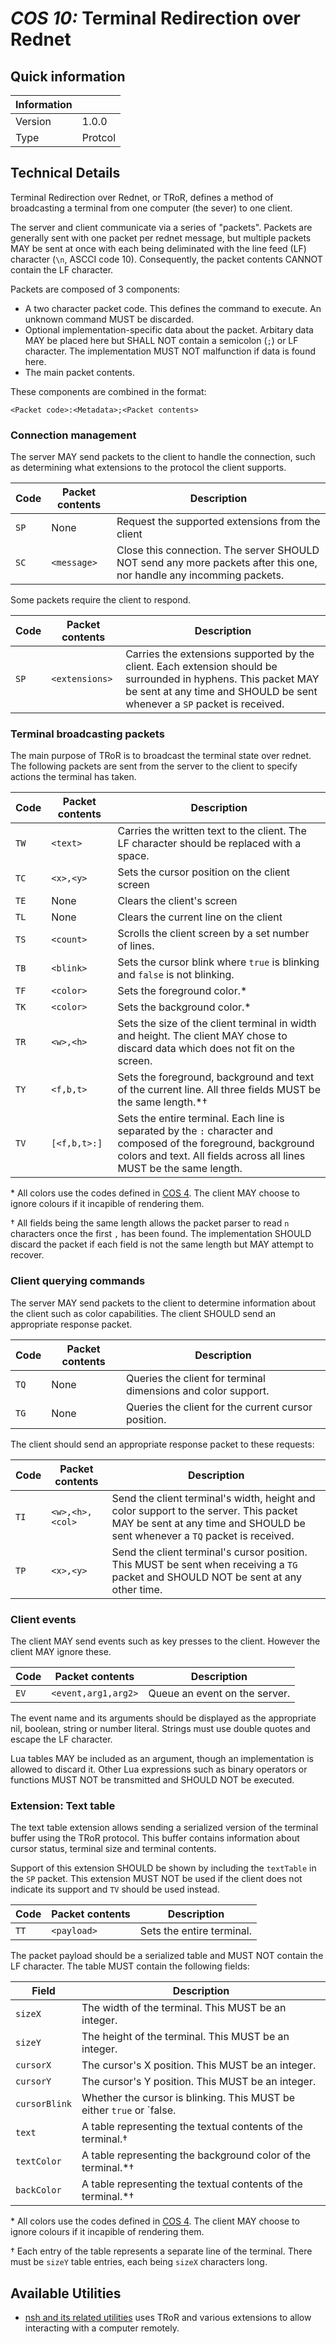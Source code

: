 # *COS 10:* Terminal Redirection over Rednet

## Quick information
| Information |                                                                |
| ----------- | -------------------------------------------------------------- |
| Version     | 1.0.0                                                          |
| Type        | Protcol                                                        |

## Technical Details
Terminal Redirection over Rednet, or TRoR, defines a method of broadcasting a
terminal from one computer (the sever) to one client.

The server and client communicate via a series of "packets". Packets are
generally sent with one packet per rednet message, but multiple packets MAY
be sent at once with each being deliminated with the line feed (LF) character
(`\n`, ASCCI code 10). Consequently, the packet contents CANNOT contain the LF
character.

Packets are composed of 3 components:

 - A two character packet code. This defines the command to execute. An unknown
   command MUST be discarded.
 - Optional implementation-specific data about the packet. Arbitary data MAY be
   placed here but SHALL NOT contain a semicolon (`;`) or LF character. The
   implementation MUST NOT malfunction if data is found here.
 - The main packet contents.

These components are combined in the format:
```
<Packet code>:<Metadata>;<Packet contents>
```

### Connection management
The server MAY send packets to the client to handle the connection, such as
determining what extensions to the protocol the client supports.

| Code | Packet contents | Description                                         |
| ---- | --------------- | --------------------------------------------------- |
| `SP` | None            | Request the supported extensions from the client    |
| `SC` | `<message>`     | Close this connection. The server SHOULD NOT send any more packets after this one, nor handle any incomming packets. |

Some packets require the client to respond.

| Code | Packet contents | Description                                         |
| ---- | --------------- | --------------------------------------------------- |
| `SP` | `<extensions>`  | Carries the extensions supported by the client. Each extension should be surrounded in hyphens. This packet MAY be sent at any time and SHOULD be sent whenever a `SP` packet is received. |

### Terminal broadcasting packets
The main purpose of TRoR is to broadcast the terminal state over rednet. The
following packets  are sent from the server to the client to specify actions the
terminal has taken.

| Code | Packet contents | Description                                                                 |
| ---- | --------------- | ----------------------------------------------------------------------------|
| `TW` | `<text>`        | Carries the written text to the client. The LF character should be replaced with a space. |
| `TC` | `<x>,<y>`       | Sets the cursor position on the client screen                               |
| `TE` | None            | Clears the client's screen                                                  |
| `TL` | None            | Clears the current line on the client                                       |
| `TS` | `<count>`       | Scrolls the client screen by a set number of lines.                         |
| `TB` | `<blink>`       | Sets the cursor blink where `true` is blinking and `false` is not blinking. |
| `TF` | `<color>`       | Sets the foreground color.\*                                                |
| `TK` | `<color>`       | Sets the background color.\*                                                |
| `TR` | `<w>,<h>`       | Sets the size of the client terminal in width and height. The client MAY chose to discard data which does not fit on the screen. |
| `TY` | `<f,b,t>`       | Sets the foreground, background and text of the current line. All three fields MUST be the same length.\*†                       |
| `TV` | `[<f,b,t>:]`    | Sets the entire terminal. Each line is separated by the `:` character and composed of the foreground, background colors and text. All fields across all lines MUST be the same length. |

\* All colors use the codes defined in [COS 4][cospaint]. The client MAY choose
to ignore colours if it incapible of rendering them.

† All fields being the same length allows the packet parser to read `n`
characters once the first `,` has been found. The implementation SHOULD discard
the packet if each field is not the same length but MAY attempt to recover.

### Client querying commands
The server MAY send packets to the client to determine information about the
client such as color capabilities. The client SHOULD send an appropriate
response packet.

| Code | Packet contents | Description                                                   |
| ---- | --------------- | ------------------------------------------------------------- |
| `TQ` | None            | Queries the client for terminal dimensions and color support. |
| `TG` | None            | Queries the client for the current cursor position.           |

The client should send an appropriate response packet to these requests:

| Code | Packet contents | Description                                         |
| ---- | --------------- | --------------------------------------------------- |
| `TI` | `<w>,<h>,<col>` | Send the client terminal's width, height and color support to the server. This packet MAY be sent at any time and SHOULD be sent whenever a `TQ` packet is received. |
| `TP` | `<x>,<y>`       | Send the client terminal's cursor position. This MUST be sent when receiving a `TG` packet and SHOULD NOT be sent at any other time. |

### Client events
The client MAY send events such as key presses to the client. However the client
MAY ignore these.

| Code | Packet contents     | Description                                     |
| ---- | ------------------- | ----------------------------------------------- |
| `EV` | `<event,arg1,arg2>` | Queue an event on the server.                   |

The event name and its arguments should be displayed as the appropriate nil,
boolean, string or number literal. Strings must use double quotes and escape the
LF character.

Lua tables MAY be included as an argument, though an implementation is allowed to
discard it. Other Lua expressions such as binary operators or functions MUST NOT
be transmitted and SHOULD NOT be executed.

### Extension: Text table
The text table extension allows sending a serialized version of the terminal
buffer using the TRoR protocol. This buffer contains information about
cursor status, terminal size and terminal contents.

Support of this extension SHOULD be shown by including the `textTable` in the
`SP` packet. This extension MUST NOT be used if the client does not indicate its
support and `TV` should be used instead.

| Code | Packet contents     | Description                                     |
| ---- | ------------------- | ----------------------------------------------- |
| `TT` | `<payload>`         | Sets the entire terminal.                       |

The packet payload should be a serialized table and MUST NOT contain the LF
character. The table MUST contain the following fields:

| Field         | Description                                                  |
| ------------- | ------------------------------------------------------------ |
| `sizeX`       | The width of the terminal. This MUST be an integer.          |
| `sizeY`       | The height of the terminal. This MUST be an integer.         |
| `cursorX`     | The cursor's X position. This MUST be an integer.            |
| `cursorY`     | The cursor's Y position. This MUST be an integer.            |
| `cursorBlink` | Whether the cursor is blinking. This MUST be either `true` or `false. |
| `text`        | A table representing the textual contents of the terminal.†  |
| `textColor`   | A table representing the background color of the terminal.\*†|
| `backColor`   | A table representing the textual contents of the terminal.\*†|

\* All colors use the codes defined in [COS 4][cospaint]. The client MAY choose
to ignore colours if it incapible of rendering them.

† Each entry of the table represents a separate line of the terminal. There must
be `sizeY` table entries, each being `sizeX` characters long.

## Available Utilities
 - [nsh and its related utilities](https://github.com/lyqyd/cc-netshell/) uses
   TRoR and various extensions to allow interacting with a computer remotely.

[cospaint]: /File-Formats/image/paint.md "COS 4: Paintutils Image"